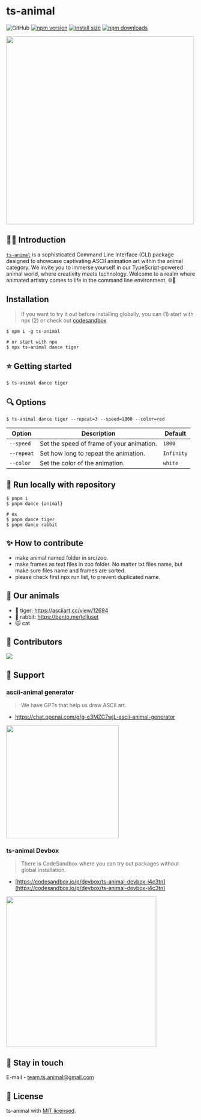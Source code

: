# ts-animal

![GitHub](https://img.shields.io/github/license/ts-animal/.github) [![npm version](https://img.shields.io/npm/v/ts-animal.svg?style=square)](https://www.npmjs.org/package/ts-animal)
[![install size](https://img.shields.io/badge/dynamic/json?url=https://packagephobia.com/v2/api.json?p=ts-animal&query=$.install.pretty&label=install%20size&style=square)](https://packagephobia.now.sh/result?p=ts-animal)
[![npm downloads](https://img.shields.io/npm/dm/ts-animal.svg?style=square)](https://npm-stat.com/charts.html?package=ts-animal)

<img src="https://github.com/ts-animal/ts-animal/assets/33365719/48218f8c-2bbc-41fc-845f-dcf6914ad0bd" width="500">

## 🤹‍♀️ Introduction

[`ts-animal`](https://www.npmjs.com/package/ts-animal) is a sophisticated Command Line Interface (CLI) package designed to showcase captivating ASCII animation art within the animal category. We invite you to immerse yourself in our TypeScript-powered animal world, where creativity meets technology. Welcome to a realm where animated artistry comes to life in the command line environment. 🌐🦁

## Installation

> If you want to try it out before installing globally, you can (1) start with npx (2) or check out [codesandbox](https://codesandbox.io/p/devbox/ts-animal-devbox-j4c3tn)

```shell
$ npm i -g ts-animal

# or start with npx
$ npx ts-animal dance tiger
```

## ⭐️ Getting started

```shell
$ ts-animal dance tiger
```

## 🔍 Options

```shell
$ ts-animal dance tiger --repeat=3 --speed=1800 --color=red
```

<table>
    <thead>
        <tr>
            <th>Option</th>
            <th>Description</th>
            <th>Default</th>
        </tr>
    </thead>
    <tbody>
        <tr>
            <td>
                <code>--speed</code>
            </td>
            <td>
                Set the speed of frame of your animation.
            </td>
            <td>
                <code>1800</code>
            </td>
        </tr>
        <tr>
            <td>
                <code>--repeat</code>
            </td>
            <td>
                Set how long to repeat the animation.
            </td>
            <td>
                <code>Infinity</code>
            </td>
        </tr>
        <tr>
            <td>
                <code>--color</code>
            </td>
            <td>
                Set the color of the animation.
            </td>
            <td>
                <code>white</code>
            </td>
        </tr>
    </tbody>
</table>

## 🏰 Run locally with repository

```shell
$ pnpm i
$ pnpm dance {animal}

# ex
$ pnpm dance tiger
$ pnpm dance rabbit
```

## ✨ How to contribute

- make animal named folder in src/zoo.
- make frames as text files in zoo folder. No matter txt files name, but make sure files name and frames are sorted.
- please check first npx run list, to prevent duplicated name.

## 🔖 Our animals

- 🐯 tiger: https://asciiart.cc/view/12694
- 🐰 rabbit: https://bento.me/tolluset
- 🐱 cat


## 🤖 Contributors

<a href="https://github.com/ts-animal/ts-animal/graphs/contributors">
  <img src="https://contrib.rocks/image?repo=ts-animal/ts-animal" />
</a>

<!--
## How to publish

````shell
$ pnpm script:publish
``` -->


## 🫶 Support

### ascii-animal generator 
> We have GPTs that help us draw ASCII art.
- https://chat.openai.com/g/g-e3MZC7wjL-ascii-animal-generator
<img src="https://github.com/ts-animal/ts-animal/assets/94776135/eb1298c1-b1f2-409e-9059-2f5c8854257c" width="300" />

### ts-animal Devbox 
> There is CodeSandbox where you can try out packages without global installation.
- [https://codesandbox.io/p/devbox/ts-animal-devbox-j4c3tn](https://codesandbox.io/p/devbox/ts-animal-devbox-j4c3tn)
<img src="https://github.com/ts-animal/ts-animal/assets/94776135/b09ac0a0-d98e-436a-b1e0-a82d17b3ec0a" width="400" />

## 💌 Stay in touch

E-mail - team.ts.animal@gmail.com

## 💎 License

ts-animal with [MIT licensed](LICENSE).

